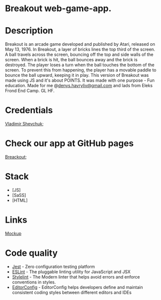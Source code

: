 # Breakout web-game-app.

# Description
Breakout is an arcade game developed and published by Atari, released on May 13, 1976. In Breakout, a layer of bricks lines the top third of the screen. A ball travels across the screen, bouncing off the top and side walls of the screen. When a brick is hit, the ball bounces away and the brick is destroyed. The player loses a turn when the ball touches the bottom of the screen. To prevent this from happening, the player has a movable paddle to bounce the ball upward, keeping it in play. This version of Breakout was made using JS and it's about POINTS. It was made with one purpose - Fun education. Made for me @denys.havryliv@gmail.com and lads from Eleks Frond End Camp. GL HF.

# Credentials
[Vladimir Shevchuk](https://github.com/dosandk/ "JS teacher/advicer");

# Check our app at GitHub pages
[Breackout](https://bivi325.github.io/Breakout/dist/);

# Stack
* [JS]
* [SaSS]
* [HTML]

# Links

[Mockup](https://wireframepro.mockflow.com/view/M52313b1f84d8fe5b2886c60fbbdcd94c1539600241686)


# Code quality

* [Jest](https://jestjs.io) - Zero configuration testing platform
* [ESLint](https://eslint.org/) - The pluggable linting utility for JavaScript and JSX
* [Stylelint](https://stylelint.io/) - The Modern linter that helps avoid errors and enforce conventions in styles.
* [EditorConfig](https://editorconfig.org/) - EditorConfig helps developers define and maintain consistent coding styles between different editors and IDEs
